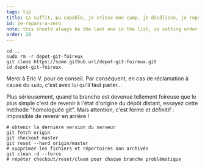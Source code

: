 ```yaml
---
tags: tip
title: Ça suffit, pu capable, je crisse mon camp, je décâlisse, je repars à zéro.
id: je-repars-a-zero
note: this should always be the last one in the list, so setting order to 20 so I don't have to re-name/re-order it
order: 20
---
```


```git
cd ..
sudo rm -r depot-git-foireux
git clone https://some.github.url/depot-git-foireux.git
cd depot-git-foireux
```

Merci à Eric V. pour ce conseil. Par conséquent, en cas de réclamation à cause du `sudo`, c'est avec lui qu'il faut parler...

Plus sérieusement, quand ta branche est devenue tellement foireuse que le plus simple c'est de revenir à l'état d'origine du dépôt distant, essayez cette méthode "homologuée git". Mais attention, c'est ferme et définitif&nbsp;: impossible de revenir en arrière&nbsp;!

```git
# obtenir la dernière version du serveur
git fetch origin
git checkout master
git reset --hard origin/master
# supprimer les fichiers et répertoires non archivés
git clean -d --force
# répéter checkout/reset/clean pour chaque branche problématique
```

